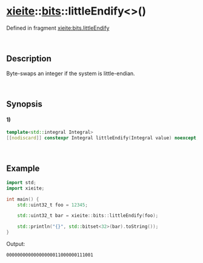 # [xieite](../../xieite.md)\:\:[bits](../../bits.md)\:\:littleEndify\<\>\(\)
Defined in fragment [xieite:bits.littleEndify](../../../src/bits/little_endify.cpp)

&nbsp;

## Description
Byte-swaps an integer if the system is little-endian.

&nbsp;

## Synopsis
#### 1)
```cpp
template<std::integral Integral>
[[nodiscard]] constexpr Integral littleEndify(Integral value) noexcept;
```

&nbsp;

## Example
```cpp
import std;
import xieite;

int main() {
    std::uint32_t foo = 12345;

    std::uint32_t bar = xieite::bits::littleEndify(foo);

    std::println("{}", std::bitset<32>(bar).toString());
}
```
Output:
```
00000000000000000011000000111001
```
